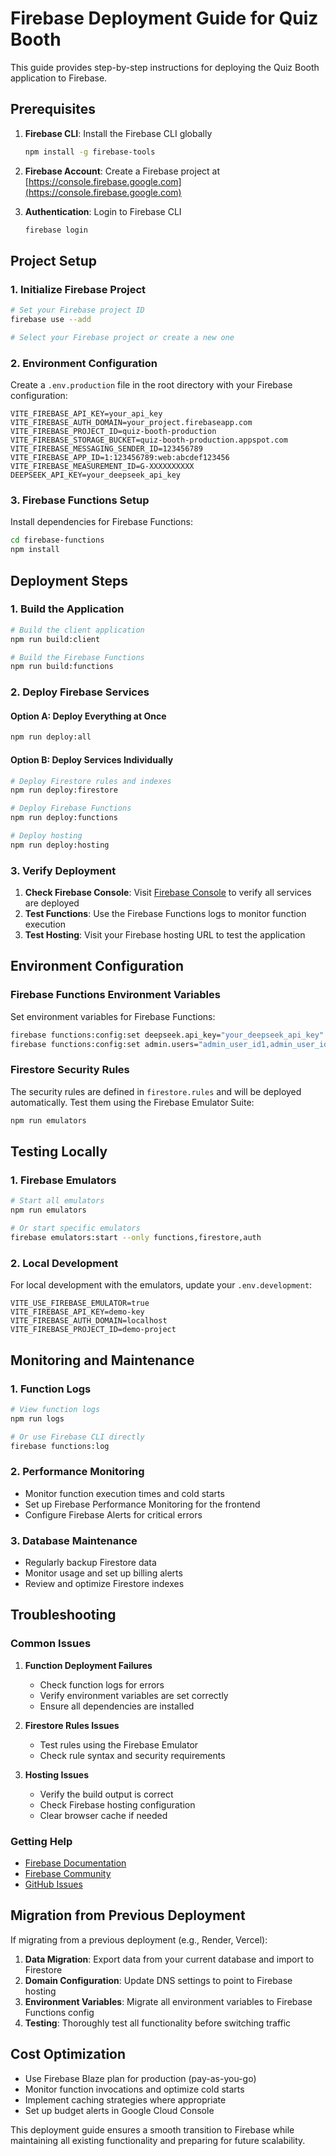 # Firebase Deployment Guide for Quiz Booth

This guide provides step-by-step instructions for deploying the Quiz Booth application to Firebase.

## Prerequisites

1. **Firebase CLI**: Install the Firebase CLI globally

   ```bash
   npm install -g firebase-tools
   ```

2. **Firebase Account**: Create a Firebase project at [https://console.firebase.google.com](https://console.firebase.google.com)

3. **Authentication**: Login to Firebase CLI
   ```bash
   firebase login
   ```

## Project Setup

### 1. Initialize Firebase Project

```bash
# Set your Firebase project ID
firebase use --add

# Select your Firebase project or create a new one
```

### 2. Environment Configuration

Create a `.env.production` file in the root directory with your Firebase configuration:

```env
VITE_FIREBASE_API_KEY=your_api_key
VITE_FIREBASE_AUTH_DOMAIN=your_project.firebaseapp.com
VITE_FIREBASE_PROJECT_ID=quiz-booth-production
VITE_FIREBASE_STORAGE_BUCKET=quiz-booth-production.appspot.com
VITE_FIREBASE_MESSAGING_SENDER_ID=123456789
VITE_FIREBASE_APP_ID=1:123456789:web:abcdef123456
VITE_FIREBASE_MEASUREMENT_ID=G-XXXXXXXXXX
DEEPSEEK_API_KEY=your_deepseek_api_key
```

### 3. Firebase Functions Setup

Install dependencies for Firebase Functions:

```bash
cd firebase-functions
npm install
```

## Deployment Steps

### 1. Build the Application

```bash
# Build the client application
npm run build:client

# Build the Firebase Functions
npm run build:functions
```

### 2. Deploy Firebase Services

#### Option A: Deploy Everything at Once

```bash
npm run deploy:all
```

#### Option B: Deploy Services Individually

```bash
# Deploy Firestore rules and indexes
npm run deploy:firestore

# Deploy Firebase Functions
npm run deploy:functions

# Deploy hosting
npm run deploy:hosting
```

### 3. Verify Deployment

1. **Check Firebase Console**: Visit [Firebase Console](https://console.firebase.google.com) to verify all services are deployed
2. **Test Functions**: Use the Firebase Functions logs to monitor function execution
3. **Test Hosting**: Visit your Firebase hosting URL to test the application

## Environment Configuration

### Firebase Functions Environment Variables

Set environment variables for Firebase Functions:

```bash
firebase functions:config:set deepseek.api_key="your_deepseek_api_key"
firebase functions:config:set admin.users="admin_user_id1,admin_user_id2"
```

### Firestore Security Rules

The security rules are defined in `firestore.rules` and will be deployed automatically. Test them using the Firebase Emulator Suite:

```bash
npm run emulators
```

## Testing Locally

### 1. Firebase Emulators

```bash
# Start all emulators
npm run emulators

# Or start specific emulators
firebase emulators:start --only functions,firestore,auth
```

### 2. Local Development

For local development with the emulators, update your `.env.development`:

```env
VITE_USE_FIREBASE_EMULATOR=true
VITE_FIREBASE_API_KEY=demo-key
VITE_FIREBASE_AUTH_DOMAIN=localhost
VITE_FIREBASE_PROJECT_ID=demo-project
```

## Monitoring and Maintenance

### 1. Function Logs

```bash
# View function logs
npm run logs

# Or use Firebase CLI directly
firebase functions:log
```

### 2. Performance Monitoring

- Monitor function execution times and cold starts
- Set up Firebase Performance Monitoring for the frontend
- Configure Firebase Alerts for critical errors

### 3. Database Maintenance

- Regularly backup Firestore data
- Monitor usage and set up billing alerts
- Review and optimize Firestore indexes

## Troubleshooting

### Common Issues

1. **Function Deployment Failures**

   - Check function logs for errors
   - Verify environment variables are set correctly
   - Ensure all dependencies are installed

2. **Firestore Rules Issues**

   - Test rules using the Firebase Emulator
   - Check rule syntax and security requirements

3. **Hosting Issues**
   - Verify the build output is correct
   - Check Firebase hosting configuration
   - Clear browser cache if needed

### Getting Help

- [Firebase Documentation](https://firebase.google.com/docs)
- [Firebase Community](https://firebase.community)
- [GitHub Issues](https://github.com/max-berman/quiz-booth/issues)

## Migration from Previous Deployment

If migrating from a previous deployment (e.g., Render, Vercel):

1. **Data Migration**: Export data from your current database and import to Firestore
2. **Domain Configuration**: Update DNS settings to point to Firebase hosting
3. **Environment Variables**: Migrate all environment variables to Firebase Functions config
4. **Testing**: Thoroughly test all functionality before switching traffic

## Cost Optimization

- Use Firebase Blaze plan for production (pay-as-you-go)
- Monitor function invocations and optimize cold starts
- Implement caching strategies where appropriate
- Set up budget alerts in Google Cloud Console

This deployment guide ensures a smooth transition to Firebase while maintaining all existing functionality and preparing for future scalability.
